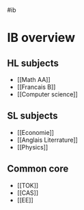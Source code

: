 #ib          
# IB overview
## HL subjects
 - [[Math AA]]
 - [[Francais B]]
 - [[Computer science]] 

## SL subjects
- [[Economie]]
- [[Anglais Literrature]] 
- [[Physics]]

## Common core
- [[TOK]]
- [[CAS]]
- [[EE]]

